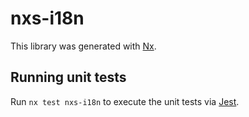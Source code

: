 # nxs-i18n

This library was generated with [Nx](https://nx.dev).

## Running unit tests

Run `nx test nxs-i18n` to execute the unit tests via [Jest](https://jestjs.io).
